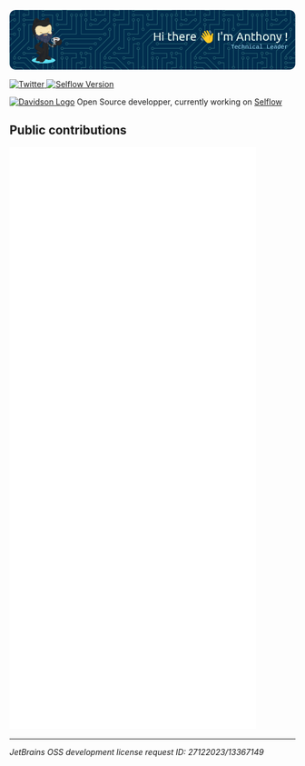 ![Hi there 👋 I'm Anthony !](./github-banner.png)


<!-- TWITTER -->
<a href="https://twitter.com/AnthonyJhoiro">
  <img
    src="https://img.shields.io/twitter/follow/omBratteng?label=Twitter&logo=twitter&style=flat-square&color=1da1f2&logoColor=ffffff"
    alt="Twitter"
  />
</a>

<!-- Selflow Version -->

<a href="https://github.com/selflow/selflow">
  <img
    src="https://img.shields.io/github/package-json/v/selflow/selflow/main?style=flat-square&color=00ADD8&logoColor=ffffff&label=Selflow%20Version&logo=go"
    alt="Selflow Version"
  />
</a>

<!-- Job -->
<p>
  <a href="[https://www.davidson.fr](https://github.com/selflow/selflow)"><img src="https://selflow.github.io/selflow/img/favicon.ico" alt="Davidson Logo" /></a>
  Open Source developper, currently working on <a href="https://github.com/selflow/selflow">Selflow</a>
</p>

## Public contributions

![Metrics](./github-metrics.svg)

---

*JetBrains OSS development license request ID: 27122023/13367149*
